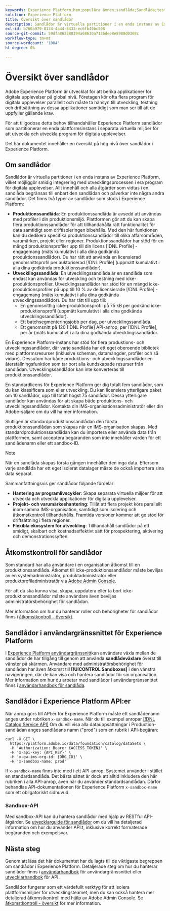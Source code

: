 ```yaml
---
keywords: Experience Platform;hem;populära ämnen;sandlåda;Sandlåda;testning;Testa
solution: Experience Platform
title: Översikt över sandlådor
description: Sandlådor är virtuella partitioner i en enda instans av Experience Platform, vilket möjliggör smidig integrering med utvecklingsprocessen i era program för digitala upplevelser.
exl-id: b760a979-8134-4a44-8433-ec6fb49bc508
source-git-commit: 59dfa862388394a68630a7136dee8e8988d0368c
workflow-type: tm+mt
source-wordcount: '1004'
ht-degree: 0%

---
```


# Översikt över sandlådor

Adobe Experience Platform är utvecklat för att berika applikationer för digitala upplevelser på global nivå. Företagen kör ofta flera program för digitala upplevelser parallellt och måste ta hänsyn till utveckling, testning och driftsättning av dessa applikationer samtidigt som man ser till att de uppfyller gällande krav.

För att tillgodose detta behov tillhandahåller Experience Platform sandlådor som partitionerar en enda plattformsinstans i separata virtuella miljöer för att utveckla och utveckla program för digitala upplevelser.

Det här dokumentet innehåller en översikt på hög nivå över sandlådor i Experience Platform.

## Om sandlådor

Sandlådor är virtuella partitioner i en enda instans av Experience Platform, vilket möjliggör smidig integrering med utvecklingsprocessen i era program för digitala upplevelser. Allt innehåll och alla åtgärder som vidtas i en sandlåda begränsas till enbart den sandlådan och påverkar inte några andra sandlådor. Det finns två typer av sandlådor som stöds i Experience Platform:

* **Produktionssandlåda**: En produktionssandlåda är avsedd att användas med profiler i din produktionsmiljö. Plattformen gör att du kan skapa flera produktionssandlådor för att tillhandahålla rätt funktionalitet för data samtidigt som driftisoleringen bibehålls. Med den här funktionen kan du dedikera specifika produktionssandlådor till olika affärsområden, varumärken, projekt eller regioner. Produktionssandlådor har stöd för en mängd produktionsprofiler upp till din licens [!DNL Profile] -engagemang (mäts kumulativt i alla dina godkända produktionssandlådor). Du har rätt att använda en licensierad genomsnittsprofil per auktoriserad [!DNL Profile] (uppmätt kumulativt i alla dina godkända produktionssandlådor).
* **Utvecklingssandlåda**: En utvecklingssandlåda är en sandlåda som endast kan användas för utveckling och testning med icke-produktionsprofiler. Utvecklingssandlådor har stöd för en mängd icke-produktionsprofiler på upp till 10 % av de licensierade [!DNL Profile] -engagemang (mäts kumulativt i alla dina godkända utvecklingssandlådor). Du har rätt till upp till:
   * En genomsnittlig icke-produktionsprofil på 75 kB per godkänd icke-produktionsprofil (uppmätt kumulativt i alla dina godkända utvecklingssandlådor).
   * Ett batchsegmenteringsjobb per dag, per utvecklingssandlåda.
   * Ett genomsnitt på 120 [!DNL Profile] API-anrop, per [!DNL Profile], per år (mäts kumulativt i alla dina godkända utvecklingssandlådor.

En Experience Platform-instans har stöd för flera produktions- och utvecklingssandlådor, där varje sandlåda har ett eget oberoende bibliotek med plattformsresurser (inklusive scheman, datamängder, profiler och så vidare). Dessutom har både produktions- och utvecklingssandlådor en återställningsfunktion som tar bort alla kundskapade resurser från sandlådan. Utvecklingssandlådor kan inte konverteras till produktionssandlådor.

En standardlicens för Experience Platform ger dig totalt fem sandlådor, som du kan klassificera som  eller utveckling. Du kan licensiera ytterligare paket om 10 sandlådor, upp till totalt högst 75 sandlådor. Dessa ytterligare sandlådor kan användas för att skapa både produktions- och utvecklingssandlådor. Kontakta din IMS-organisationsadministratör eller din Adobe-säljare om du vill ha mer information.

Slutligen är standardproduktionssandlådan den första produktionssandlådan som skapas när en IMS-organisation skapas. Med standardproduktionssandlådan kan du importera eller använda data från plattformen, samt acceptera begäranden som inte innehåller värden för ett sandlådenamn eller ett sandbox-ID.

>[!NOTE]
>
>När en sandlåda skapas första gången innehåller den inga data. Eftersom varje sandlåda har ett eget isolerat datalager måste de också importera sina data separat.

Sammanfattningsvis ger sandlådor följande fördelar:

* **Hantering av programlivscykler**: Skapa separata virtuella miljöer för att utveckla och utveckla applikationer för digitala upplevelser.
* **Projekt- och varumärkeshantering**: Tillåt att flera projekt körs parallellt inom samma IMS-organisation, samtidigt som isolering och åtkomstkontroll tillhandahålls. Framtida versioner kommer att ge stöd för driftsättning i flera regioner.
* **Flexibla ekosystem för utveckling**: Tillhandahåll sandlådor på ett smidigt, skalbart och kostnadseffektivt sätt för prospektering, aktivering och demonstrationssyften.

## Åtkomstkontroll för sandlådor

Som standard har alla användare i en organisation åtkomst till en produktionssandlåda. Åtkomst till icke-produktionssandlådor måste beviljas av en systemadministratör, produktadministratör eller produktprofiladministratör via [Adobe Admin Console](https://adminconsole.adobe.com).

För att du ska kunna visa, skapa, uppdatera eller ta bort icke-produktionssandlådor måste användare även beviljas administratörsbehörighet för sandlådan.

Mer information om hur du hanterar roller och behörigheter för sandlådor finns i [åtkomstkontroll - översikt](../access-control/home.md).

## Sandlådor i användargränssnittet för Experience Platform

I [Experience Platform användargränssnitt](https://platform.adobe.com)kan användare växla mellan de sandlådor de har tillgång till genom att använda **sandlådeväxlare** överst till vänster på skärmen.  Användare med administratörsbehörighet för sandlådan har även åtkomst till **[!UICONTROL Sandboxes]** i den vänstra navigeringen, där de kan visa och hantera sandlådor för sin organisation. Mer information om hur du arbetar med sandlådor i användargränssnittet finns i [användarhandbok för sandlåda](ui/overview.md).

## Sandlådor i Experience Platform API:er

När anrop görs till API:er för Experience Platform måste ett sandlådenamn anges under rubriken `x-sandbox-name`. När du till exempel anropar [[!DNL Catalog Service API]](https://www.adobe.io/experience-platform-apis/references/catalog/) Om du vill visa alla datauppsättningar i Production-sandlådan anges sandlådans namn (&quot;prod&quot;) som en rubrik i API-begäran:

```shell
curl -X GET \
  https://platform.adobe.io/data/foundation/catalog/dataSets \
  -H 'Authorization: Bearer {ACCESS_TOKEN}' \
  -H 'x-api-key: {API_KEY}' \
  -H 'x-gw-ims-org-id: {ORG_ID}' \
  -H 'x-sandbox-name: prod'
```

If `x-sandbox-name` finns inte med i ett API-anrop. Systemet använder i stället en standardsandlåda. Det bästa sättet är dock att alltid inkludera den här rubriken i alla API-anrop, även när du använder standardsandlådan. Därför behandlas API-dokumentationen för Experience Platform `x-sandbox-name` som ett obligatoriskt sidhuvud.

### Sandbox-API

Med sandbox-API kan du hantera sandlådor med hjälp av RESTful API-åtgärder. Se [utvecklarguide för sandlådor](api/overview.md) om du vill ha detaljerad information om hur du använder API:t, inklusive korrekt formaterade begäranden och exempelsvar.

## Nästa steg

Genom att läsa det här dokumentet har du lagts till de viktigaste begreppen om sandlådor i Experience Platform. Detaljerade steg om hur du hanterar sandlådor finns i [användarhandbok](ui/overview.md) för användargränssnittet eller [utvecklarhandbok](./api/getting-started.md) för API.

Sandlådor fungerar som ett värdefullt verktyg för att isolera plattformsmiljöer för utvecklingsteamet, men du kan också hantera mer detaljerad åtkomstkontroll med hjälp av Adobe Admin Console. Se [åtkomstkontroll - översikt](../access-control/home.md) för mer information.
